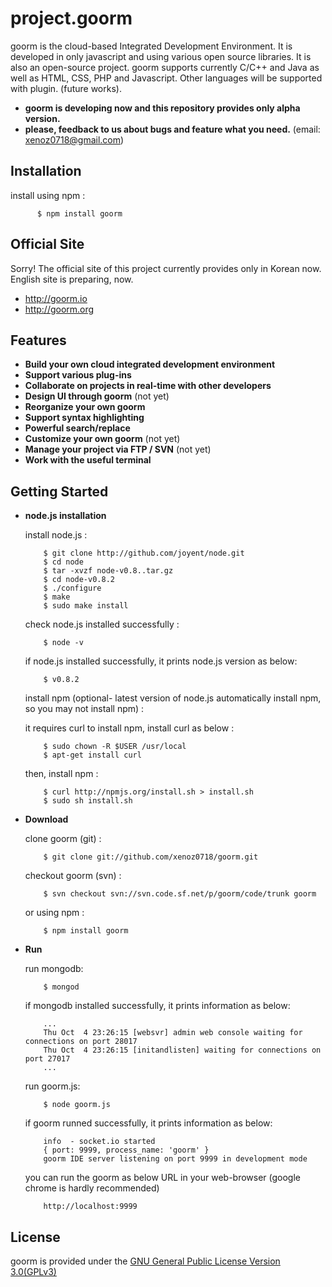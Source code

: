 project.goorm
=========================

goorm is the cloud-based Integrated Development Environment. It is developed in only javascript and using various open source libraries. It is also an open-source project. goorm supports currently C/C++ and Java as well as HTML, CSS, PHP and Javascript. Other languages will be supported with plugin. (future works).

* **goorm is developing now and this repository provides only alpha version.**
* **please, feedback to us about bugs and feature what you need.** (email: xenoz0718@gmail.com)

Installation
------------

  install using npm :

          $ npm install goorm

Official Site
-------------

Sorry! The official site of this project currently provides only in Korean now.
English site is preparing, now.

* http://goorm.io
* http://goorm.org

Features
--------

* **Build your own cloud integrated development environment**
* **Support various plug-ins**
* **Collaborate on projects in real-time with other developers**
* **Design UI through goorm** (not yet)
* **Reorganize your own goorm**
* **Support syntax highlighting**
* **Powerful search/replace**
* **Customize your own goorm** (not yet)
* **Manage your project via FTP / SVN** (not yet)
* **Work with the useful terminal**

Getting Started
---------------

* **node.js installation**

  install node.js :

          $ git clone http://github.com/joyent/node.git
          $ cd node
          $ tar -xvzf node-v0.8..tar.gz
          $ cd node-v0.8.2
          $ ./configure
          $ make
          $ sudo make install

  check node.js installed successfully :
  
          $ node -v
          
  if node.js installed successfully, it prints node.js version as below:
  
          $ v0.8.2

  install npm (optional- latest version of node.js automatically install npm, so you may not install npm) :
  
  it requires curl to install npm, install curl as below :
        
          $ sudo chown -R $USER /usr/local
          $ apt-get install curl
  
  then, install npm :
  
          $ curl http://npmjs.org/install.sh > install.sh
          $ sudo sh install.sh
  
* **Download**

  clone goorm (git) :

          $ git clone git://github.com/xenoz0718/goorm.git

  checkout goorm (svn) :
  
          $ svn checkout svn://svn.code.sf.net/p/goorm/code/trunk goorm 

  or using npm :

          $ npm install goorm
                 

* **Run**

  run mongodb:
    
          $ mongod
          
  if mongodb installed successfully, it prints information as below:

          ...
          Thu Oct  4 23:26:15 [websvr] admin web console waiting for connections on port 28017
          Thu Oct  4 23:26:15 [initandlisten] waiting for connections on port 27017
          ...
        
  run goorm.js:
          
          $ node goorm.js
          
  if goorm runned successfully, it prints information as below:
  
          info  - socket.io started
          { port: 9999, process_name: 'goorm' }
          goorm IDE server listening on port 9999 in development mode
          
  you can run the goorm as below URL in your web-browser (google chrome is hardly recommended)
  
          http://localhost:9999
        
License
-------
goorm is provided under the [GNU General Public License Version 3.0(GPLv3)](http://gplv3.fsf.org/)